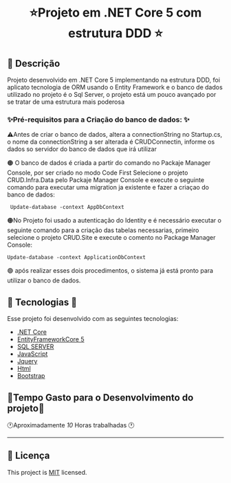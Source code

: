 
<h1 align="center">
<br>
 ⭐Projeto em .NET Core 5 com estrutura DDD ⭐</h1>

## :page_facing_up: Descrição

Projeto desenvolvido em .NET Core 5 implementando na estrutura DDD, foi aplicato tecnologia de ORM usando o Entity Framework e o banco de dados utilizado no projeto é o Sql Server, o projeto está um pouco avançado por se tratar de uma estrutura mais poderosa 



### ✨Pré-requisitos para a Criação do banco de dados: ✨

⚠️Antes de criar o banco de dados, altera a connectionString no Startup.cs, o nome da connectionString a ser alterada é CRUDConnectin, informe os dados so servidor do banco de dados que irá utilizar


🟠 O banco de dados é criada a partir do comando no Packaje Manager Console, por ser criado no modo Code First
Selecione o projeto CRUD.Infra.Data pelo Packaje Manager Console e execute o seguinte comando para executar uma migration ja existente e fazer a criaçao do banco de dados:
```
 Update-database -context AppDbContext
```


🟠No Projeto foi usado a autenticação do Identity e é necessário executar o seguinte comando para a criação das tabelas necessarias, primeiro selecione o projeto CRUD.Site e execute o comento no Package Manager Console:
```
Update-database -context ApplicationDbContext
```


🟢 após realizar esses dois procedimentos, o sistema já está pronto para utilizar o banco de dados.




## 🧪 Tecnologias 🧪

Esse projeto foi desenvolvido com as seguintes tecnologias:

- [.NET Core](https://dotnet.microsoft.com/download/dotnet/5.0)
- [EntityFrameworkCore 5](https://dotnet.microsoft.com/download/dotnet/5.0)
- [SQL SERVER](https://download.microsoft.com/download/C/0/F/C0F2CE8F-FBD1-4CDE-940E-C330B38C8B32/SQLEXPR_x86_PTB.exe)
- [JavaScript](https://www.javascript.com/)
- [Jquery](https://ajax.googleapis.com/ajax/libs/jquery/3.5.1/jquery.min.js)
- [Html]()
- [Bootstrap](https://getbootstrap.com/docs/4.3/getting-started/introduction/)




## 🧰Tempo Gasto para o Desenvolvimento do projeto🧰


🕐Aproximadamente *10* Horas trabalhadas 🕐


---


## :closed_book: Licença

This project is [MIT](https://github.com/Igor-Gregori/moveit/blob/main/LICENSE) licensed.

